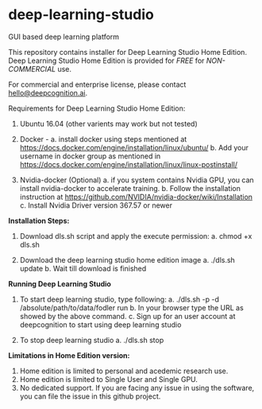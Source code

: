 # deep-learning-studio
GUI based deep learning platform

This repository contains installer for Deep Learning Studio Home Edition. Deep Learning Studio Home Edition is provided for *FREE* for *NON-COMMERCIAL* use.

For commercial and enterprise license, please contact hello@deepcognition.ai.

Requirements for Deep Learning Studio Home Edition:

1. Ubuntu 16.04 (other varients may work but not tested)

2. Docker - 
  a. install docker using steps mentioned at https://docs.docker.com/engine/installation/linux/ubuntu/
  b. Add your username in docker group as mentioned in https://docs.docker.com/engine/installation/linux/linux-postinstall/

3. Nvidia-docker (Optional)
  a. if you system contains Nvidia GPU, you can install nvidia-docker to accelerate training.
  b. Follow the installation instruction at https://github.com/NVIDIA/nvidia-docker/wiki/Installation
  c. Install Nvidia Driver version 367.57 or newer
  

**Installation Steps:**

1. Download dls.sh script and apply the execute permission:
  a. chmod +x dls.sh

2. Download the deep learning studio home edition image
  a. ./dls.sh update
  b. Wait till download is finished
  

**Running Deep Learning Studio**

1. To start deep learning studio, type following:
  a. ./dls.sh -p <port number> -d /absolute/path/to/data/fodler run
  b. In your browser type the URL as showed by the above command.
  c. Sign up for an user account at deepcognition to start using deep learning studio
  
2. To stop deep learning studio
  a. ./dls.sh stop
  
**Limitations in Home Edition version:**

1. Home edition is limited to personal and acedemic research use.
2. Home edition is limited to Single User and Single GPU.
3. No dedicated support. If you are facing any issue in using the software, you can file the issue in this github project.
